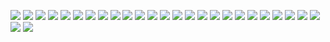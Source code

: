 ![](chapters/01%20字符串.png)
![](chapters/02%20数字.png)
![](chapters/03%20日期和时间.png)
![](chapters/04%20数组.png)
![](chapters/05%20变量.png)
![](chapters/06%20函数.png)
![](chapters/07%20类和对象.png)
![](chapters/08%20web基础.png)
![](chapters/09%20表单.png)
![](chapters/10%20数据库访问.png)
![](chapters/11%20Session和数据持久存储.png)
![](chapters/12%20XML.png)
![](chapters/13%20web自动化.png)
![](chapters/14%20使用RESTful%20API.png)
![](chapters/15%20提供RESTful%20API.png)
![](chapters/16%20Internet服务.png)
![](chapters/17%20图形.png)
![](chapters/18%20安全和加密.png)
![](chapters/19%20国际化和本地化.png)
![](chapters/20%20错误处理.png)
![](chapters/21%20软件工程.png)
![](chapters/22%20性能调优.png)
![](chapters/23%20正则表达式.png)
![](chapters/24%20文件.png)
![](chapters/25%20目录.png)
![](chapters/26%20命令行PHP.png)
![](chapters/27%20包.png)